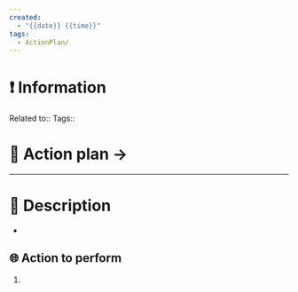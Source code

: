 ```yaml
---
created:
  - "{{date}} {{time}}"
tags:
  - ActionPlan/
---
```


# ❗ Information
Related to:: 
Tags:: 

# 🌌 Action plan -> 
---

# 🧾 Description
- 

## 🌐 Action to perform 
1. 